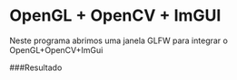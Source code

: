 # OpenGL + OpenCV + ImGUI

Neste programa abrimos uma janela GLFW para integrar o OpenGL+OpenCV+ImGui

###Resultado

